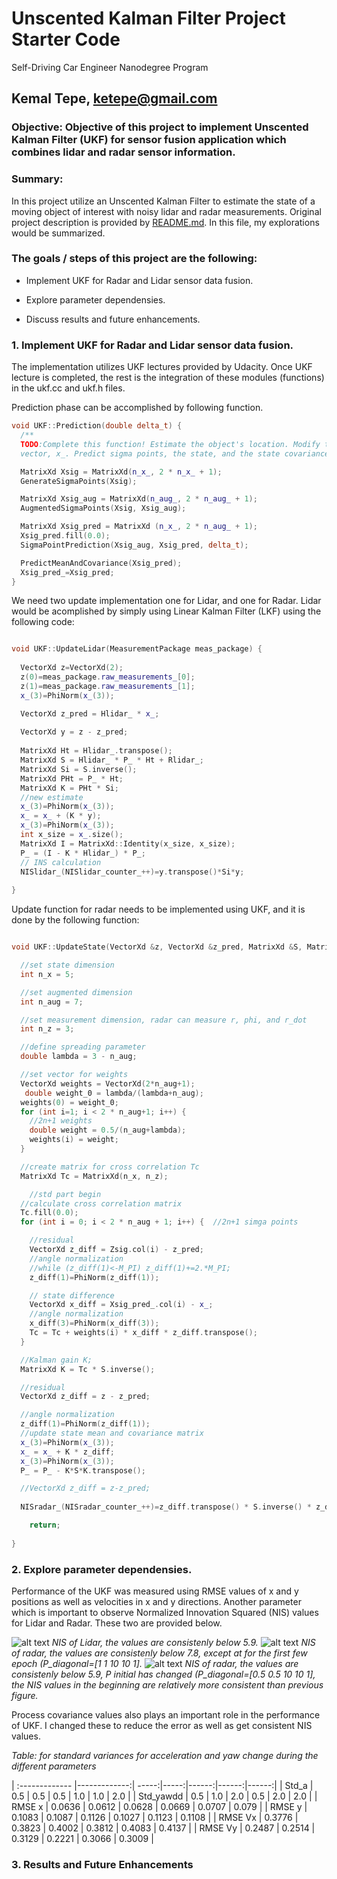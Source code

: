 # **Unscented Kalman Filter Project Starter Code**
Self-Driving Car Engineer Nanodegree Program

## Kemal Tepe, ketepe@gmail.com

### Objective: Objective of this project to implement Unscented Kalman Filter (UKF) for sensor fusion application which combines lidar and radar sensor information.

### Summary: 

In this project utilize an Unscented Kalman Filter to estimate the state of a moving object of interest with noisy lidar and radar measurements. Original project description is provided by [README.md](./README.md). In this file, my explorations would be summarized.

### The goals / steps of this project are the following:

* Implement UKF for Radar and Lidar sensor data fusion.

* Explore parameter dependensies.

* Discuss results and future enhancements.

### 1. Implement UKF for Radar and Lidar sensor data fusion.

The implementation utilizes UKF lectures provided by Udacity. Once UKF lecture is completed, the rest is the integration of these modules (functions) in the ukf.cc and ukf.h files.

Prediction phase can be accomplished by following function.

```c++
void UKF::Prediction(double delta_t) {
  /**
  TODO:Complete this function! Estimate the object's location. Modify the state
  vector, x_. Predict sigma points, the state, and the state covariance matrix. */

  MatrixXd Xsig = MatrixXd(n_x_, 2 * n_x_ + 1);
  GenerateSigmaPoints(Xsig);

  MatrixXd Xsig_aug = MatrixXd(n_aug_, 2 * n_aug_ + 1);
  AugmentedSigmaPoints(Xsig, Xsig_aug);

  MatrixXd Xsig_pred = MatrixXd (n_x_, 2 * n_aug_ + 1);
  Xsig_pred.fill(0.0);
  SigmaPointPrediction(Xsig_aug, Xsig_pred, delta_t); 

  PredictMeanAndCovariance(Xsig_pred); 
  Xsig_pred_=Xsig_pred;
}
```

We need two update implementation one for Lidar, and one for Radar. Lidar would be acomplished by simply using Linear Kalman Filter (LKF) using the following code:

```c++

void UKF::UpdateLidar(MeasurementPackage meas_package) {
 
  VectorXd z=VectorXd(2);
  z(0)=meas_package.raw_measurements_[0];
  z(1)=meas_package.raw_measurements_[1];
  x_(3)=PhiNorm(x_(3));

  VectorXd z_pred = Hlidar_ * x_;
	
  VectorXd y = z - z_pred;
	
  MatrixXd Ht = Hlidar_.transpose();
  MatrixXd S = Hlidar_ * P_ * Ht + Rlidar_;
  MatrixXd Si = S.inverse();	
  MatrixXd PHt = P_ * Ht;
  MatrixXd K = PHt * Si;
  //new estimate
  x_(3)=PhiNorm(x_(3));
  x_ = x_ + (K * y);
  x_(3)=PhiNorm(x_(3));
  int x_size = x_.size();
  MatrixXd I = MatrixXd::Identity(x_size, x_size);
  P_ = (I - K * Hlidar_) * P_;
  // INS calculation
  NISlidar_(NISlidar_counter_++)=y.transpose()*Si*y;
	
}

```

Update function  for radar needs to be implemented using UKF, and it is done by the following  function:

```c++

void UKF::UpdateState(VectorXd &z, VectorXd &z_pred, MatrixXd &S, MatrixXd &Zsig) {

  //set state dimension
  int n_x = 5;

  //set augmented dimension
  int n_aug = 7;

  //set measurement dimension, radar can measure r, phi, and r_dot
  int n_z = 3;

  //define spreading parameter
  double lambda = 3 - n_aug;

  //set vector for weights
  VectorXd weights = VectorXd(2*n_aug+1);
   double weight_0 = lambda/(lambda+n_aug);
  weights(0) = weight_0; 
  for (int i=1; i < 2 * n_aug+1; i++) {  
    //2n+1 weights
    double weight = 0.5/(n_aug+lambda);
    weights(i) = weight;
  }

  //create matrix for cross correlation Tc
  MatrixXd Tc = MatrixXd(n_x, n_z);

	//std part begin
  //calculate cross correlation matrix
  Tc.fill(0.0);
  for (int i = 0; i < 2 * n_aug + 1; i++) {  //2n+1 simga points

    //residual
    VectorXd z_diff = Zsig.col(i) - z_pred;
    //angle normalization
    //while (z_diff(1)<-M_PI) z_diff(1)+=2.*M_PI;
    z_diff(1)=PhiNorm(z_diff(1));	

    // state difference
    VectorXd x_diff = Xsig_pred_.col(i) - x_;
    //angle normalization    
  	x_diff(3)=PhiNorm(x_diff(3));	
    Tc = Tc + weights(i) * x_diff * z_diff.transpose();
  }

  //Kalman gain K;
  MatrixXd K = Tc * S.inverse();

  //residual
  VectorXd z_diff = z - z_pred;

  //angle normalization
  z_diff(1)=PhiNorm(z_diff(1));	
  //update state mean and covariance matrix
  x_(3)=PhiNorm(x_(3));
  x_ = x_ + K * z_diff;
  x_(3)=PhiNorm(x_(3));
  P_ = P_ - K*S*K.transpose();

  //VectorXd z_diff = z-z_pred;
  
  NISradar_(NISradar_counter_++)=z_diff.transpose() * S.inverse() * z_diff;

	return;
	
}
```
### 2. Explore parameter dependensies.

Performance of the UKF was measured using RMSE values of x and y positions as well as velocities in x and y directions. Another parameter which is important to observe Normalized Innovation Squared (NIS) values for Lidar and Radar. These two are provided below.

![alt text](./Doc/NISLidar.jpg) *NIS of Lidar, the values are consistenly below 5.9.*
![alt text](./Doc/NISr05_10.jpg) *NIS of radar, the values are consistenly below 7.8, except at for the first few epoch (P_diagonal=[1 1 10 10 1].*
![alt text](./Doc/NISr05_10_P.jpg) *NIS of radar, the values are consistenly below 5.9, P initial has changed (P_diagonal=[0.5 0.5 10 10 1], the NIS values in the beginning are relatively more consistent than previous figure.*

Process covariance values also plays an important role in the performance of UKF. I changed these to reduce the error as well as get consistent NIS values.

*Table: for standard variances for acceleration and yaw change during the  different parameters*

| :------------- |-------------:| -----:|-----:|------:|------:|------:|
| Std_a         | 0.5 	| 0.5 	| 0.5 	| 1.0 	| 1.0 | 2.0 |
| Std_yawdd     | 0.5 	| 1.0 	| 2.0 	| 0.5 	| 2.0 | 2.0 |
| RMSE x |  0.0636     |   0.0612 | 0.0628 | 0.0669 | 0.0707 | 0.079 |
| RMSE y |  0.1083     |   0.1087 | 0.1126 | 0.1027 |  0.1123 | 0.1108 |
| RMSE Vx |  0.3776   |   0.3823 |  0.4002 | 0.3812 | 0.4083 | 0.4137 |
| RMSE Vy |  0.2487     |    0.2514 | 0.3129 | 0.2221 | 0.3066 | 0.3009 |






### 3. Results and Future Enhancements


